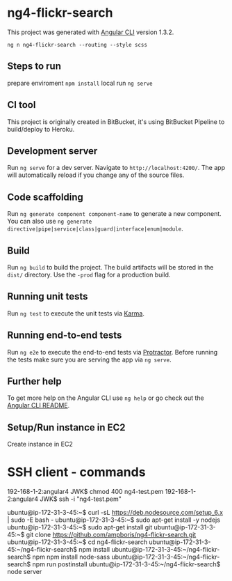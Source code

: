 # ng4-flickr-search

This project was generated with [Angular CLI](https://github.com/angular/angular-cli) version 1.3.2.

`ng n ng4-flickr-search --routing --style scss`

## Steps to run

prepare enviroment `npm install`
local run `ng serve`

## CI tool
This project is originally created in BitBucket, it's using BitBucket Pipeline to build/deploy to Heroku.

## Development server

Run `ng serve` for a dev server. Navigate to `http://localhost:4200/`. The app will automatically reload if you change any of the source files.

## Code scaffolding

Run `ng generate component component-name` to generate a new component. You can also use `ng generate directive|pipe|service|class|guard|interface|enum|module`.

## Build

Run `ng build` to build the project. The build artifacts will be stored in the `dist/` directory. Use the `-prod` flag for a production build.

## Running unit tests

Run `ng test` to execute the unit tests via [Karma](https://karma-runner.github.io).

## Running end-to-end tests

Run `ng e2e` to execute the end-to-end tests via [Protractor](http://www.protractortest.org/).
Before running the tests make sure you are serving the app via `ng serve`.

## Further help

To get more help on the Angular CLI use `ng help` or go check out the [Angular CLI README](https://github.com/angular/angular-cli/blob/master/README.md).

## Setup/Run instance in EC2

Create instance in EC2


# SSH client - commands

192-168-1-2:angular4 JWK$ chmod 400 ng4-test.pem
192-168-1-2:angular4 JWK$ ssh -i "ng4-test.pem" 

ubuntu@ip-172-31-3-45:~$ curl -sL https://deb.nodesource.com/setup_6.x | sudo -E bash -
ubuntu@ip-172-31-3-45:~$ sudo apt-get install -y nodejs
ubuntu@ip-172-31-3-45:~$ sudo apt-get install git
ubuntu@ip-172-31-3-45:~$ git clone https://github.com/ampboris/ng4-flickr-search.git
ubuntu@ip-172-31-3-45:~$ cd ng4-flickr-search
ubuntu@ip-172-31-3-45:~/ng4-flickr-search$ npm install
ubuntu@ip-172-31-3-45:~/ng4-flickr-search$ npm npm install node-sass
ubuntu@ip-172-31-3-45:~/ng4-flickr-search$ npm run postinstall
ubuntu@ip-172-31-3-45:~/ng4-flickr-search$ node server
